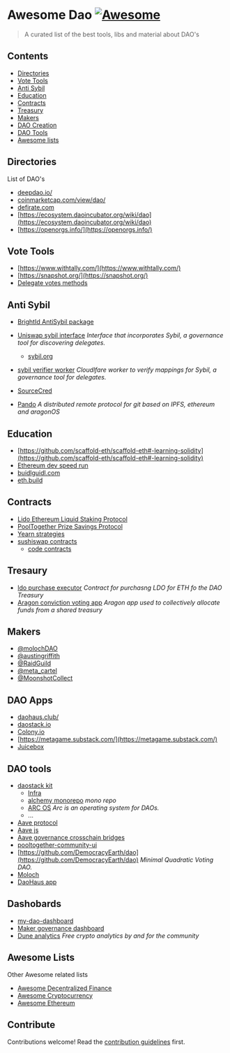 # Awesome Dao [![Awesome](https://awesome.re/badge.svg)](https://awesome.re)

> A curated list of the best tools, libs and material about DAO&#39;s 


## Contents

- [Directories](#directories)
- [Vote Tools](#vote-tools)
- [Anti Sybil](#anti-sybil)
- [Education](#education)
- [Contracts](#contracts)
- [Treasury](#treasury)
- [Makers](#makers)
- [DAO Creation](#dao-creation)
- [DAO Tools](#dao-tools)
- [Awesome lists](#awesome-lists)


## Directories

List of DAO's

- [deepdao.io/](https://deepdao.io/)
- [coinmarketcap.com/view/dao/](https://coinmarketcap.com/view/dao/)
- [defirate.com](https://defirate.com/daos/)
- [https://ecosystem.daoincubator.org/wiki/dao](https://ecosystem.daoincubator.org/wiki/dao)
- [https://openorgs.info/](https://openorgs.info/)


## Vote Tools
- [https://www.withtally.com/](https://www.withtally.com/)
- [https://snapshot.org/](https://snapshot.org/)
- [Delegate votes methods](https://github.com/compound-developers/compound-governance-examples/tree/master/signature-examples)

## Anti Sybil
- [BrightId AntiSybil package](https://github.com/BrightID/BrightID-AntiSybil)
- [Uniswap sybil interface](https://github.com/Uniswap/sybil-interface) *Interface that incorporates Sybil, a governance tool for discovering delegates.*
    - [sybil.org](sybil.org/)
- [sybil verifier worker](https://github.com/Uniswap/sybil-verifier-worker) *Cloudlfare worker to verify mappings for Sybil, a governance tool for delegates.*

- [SourceCred](https://sourcecred.io/)
- [Pando](https://github.com/pandonetwork/pando) *A distributed remote protocol for git based on IPFS, ethereum and aragonOS*

## Education
- [https://github.com/scaffold-eth/scaffold-eth#-learning-solidity](https://github.com/scaffold-eth/scaffold-eth#-learning-solidity)
- [Ethereum dev speed run](https://medium.com/@austin_48503/%EF%B8%8Fethereum-dev-speed-run-bd72bcba6a4c)
- [buidlguidl.com](https://buidlguidl.com/)
- [eth.build](https://eth.build/)

## Contracts
- [Lido Ethereum Liquid Staking Protocol](https://github.com/lidofinance/lido-dao)
- [PoolTogether Prize Savings Protocol](https://github.com/pooltogether/pooltogether-pool-contracts)
- [Yearn strategies](https://github.com/yearn/strategies-keep3r)
- [sushiswap contracts](https://dev.sushi.com/sushiswap/contracts) 
    - [code contracts](https://github.com/sushiswap/sushiswap/tree/canary/contracts)
## Tresaury
- [ldo purchase executor](https://github.com/lidofinance/ldo-purchase-executor) *Contract for purchasng LDO for ETH fo the DAO Treasury*
- [Aragon conviction voting app](https://github.com/1Hive/conviction-voting-app) *Aragon app used to collectively allocate funds from a shared treasury*

## Makers
- [@molochDAO](https://twitter.com/molochDAO)
- [@austingriffith](https://twitter.com/austingriffith)
- [@RaidGuild](https://twitter.com/RaidGuild)
- [@meta_cartel](https://twitter.com/meta_cartel)
- [@MoonshotCollect](https://twitter.com/MoonshotCollect)


## DAO Apps
- [daohaus.club/](https://daohaus.club/)
- [daostack.io](https://daostack.io/)
- [Colony.io](http://Colony.io)
- [https://metagame.substack.com/](https://metagame.substack.com/)
- [Juicebox](https://juicebox.money/#/)

## DAO tools
- [daostack kit](https://github.com/daostack/DAOstack-Hackers-Kit)
    - [Infra](https://github.com/daostack/infra)
    - [alchemy monorepo](https://github.com/daostack/alchemy-monorepo) *mono repo*
    - [ARC OS](https://github.com/daostack/arc) *Arc is an operating system for DAOs.*
    - ...
- [Aave protocol](https://github.com/aave/aave-protocol)
- [Aave js](https://github.com/aave/aave-js)
- [Aave governance crosschain bridges](https://github.com/aave/governance-crosschain-bridges)
- [pooltogether-community-ui](https://github.com/pooltogether/pooltogether-community-ui)
- [https://github.com/DemocracyEarth/dao](https://github.com/DemocracyEarth/dao) *Minimal Quadratic Voting DAO.*
- [Moloch](https://github.com/MolochVentures/moloch)
- [DaoHaus app](https://github.com/HausDAO/daohaus-app)

## Dashobards
- [my-dao-dashboard](https://github.com/my-dao-dashboard)
- [Maker governance dashboard](https://github.com/protofire/maker-governance-dashboard)
- [Dune analytics](https://dune.xyz) *Free crypto analytics by and for the community*

## Awesome Lists
Other Awesome related lists
- [Awesome Decentralized Finance](https://github.com/zeriontech/awesome-decentralized-finance)
- [Awesome Cryptocurrency](https://github.com/cmahon/awesome-cryptocurrency)
- [Awesome Ethereum](https://github.com/ttumiel/Awesome-Ethereum)

## Contribute

Contributions welcome! Read the [contribution guidelines](contributing.md) first.
